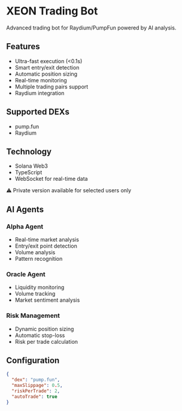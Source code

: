 # XEON Trading Bot
Advanced trading bot for Raydium/PumpFun powered by AI analysis.

## Features
- Ultra-fast execution (<0.1s)
- Smart entry/exit detection
- Automatic position sizing
- Real-time monitoring
- Multiple trading pairs support
- Raydium integration

## Supported DEXs
- pump.fun
- Raydium

## Technology
- Solana Web3
- TypeScript
- WebSocket for real-time data

⚠️ Private version available for selected users only

## AI Agents

### Alpha Agent
- Real-time market analysis
- Entry/exit point detection
- Volume analysis
- Pattern recognition

### Oracle Agent
- Liquidity monitoring
- Volume tracking
- Market sentiment analysis

### Risk Management
- Dynamic position sizing
- Automatic stop-loss
- Risk per trade calculation

## Configuration
```json
{
  "dex": "pump.fun",
  "maxSlippage": 0.5,
  "riskPerTrade": 2,
  "autoTrade": true
}
